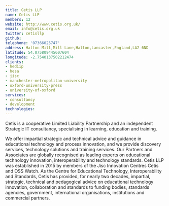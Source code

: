 ```yaml
---
title: Cetis LLP
name: Cetis LLP
members: 12
website: http://www.cetis.org.uk/
email: info@cetis.org.uk
twitter: cetisllp
github: 
telephone: '07366025747'
address: Halton Mill,Mill Lane,Halton,Lancaster,England,LA2 6ND
latitude: 54.075809445607604
longitude: -2.7540137502212474
clients:
- hediip
- hesa
- jisc
- manchester-metropolitan-university
- oxford-university-press
- university-of-oxford
services:
- consultancy
- development
technologies: 
---
```


Cetis is a cooperative Limited Liability Partnership and an independent Strategic IT consultancy, specialising in learning, education and training.

We offer impartial strategic and technical advice and guidance in educational technology and process innovation, and we provide discovery services, technology solutions and training services. Our Partners and Associates are globally recognised as leading experts on educational technology innovation, interoperability and technology standards. Cetis LLP was established in 2015 by members of the Jisc Innovation Centres Cetis and OSS Watch. As the Centre for Educational Technology, Interoperability and Standards, Cetis has provided, for nearly two decades, impartial, strategic, technical and pedagogical advice on educational technology innovation, collaboration and standards to funding bodies, standards agencies, government, international organisations, institutions and commercial partners.
